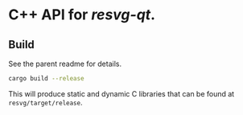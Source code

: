 # C++ API for *resvg-qt*.

## Build

See the parent readme for details.

```sh
cargo build --release
```

This will produce static and dynamic C libraries that can be found at `resvg/target/release`.
